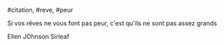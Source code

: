 #citation, #reve, #peur 

Si vos rêves ne vous font pas peur, c'est qu'ils ne sont pas assez grands

Ellen JOhnson Sirleaf